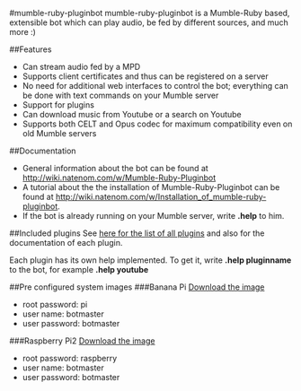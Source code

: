 #mumble-ruby-pluginbot
mumble-ruby-pluginbot is a Mumble-Ruby based, extensible bot which can play audio, be fed by different sources, and much more :)

##Features
- Can stream audio fed by a MPD
- Supports client certificates and thus can be registered on a server
- No need for additional web interfaces to control the bot; everything can be done with text commands on your Mumble server
- Support for plugins
- Can download music from Youtube or a search on Youtube
- Supports both CELT and Opus codec for maximum compatibility even on old Mumble servers

##Documentation
* General information about the bot can be found at http://wiki.natenom.com/w/Mumble-Ruby-Pluginbot
* A tutorial about the the installation of Mumble-Ruby-Pluginbot can be found at http://wiki.natenom.com/w/Installation_of_mumble-ruby-pluginbot.
* If the bot is already running on your Mumble server, write **.help** to him.

##Included plugins
See [here for the list of all plugins](http://wiki.natenom.com/w/Category:Plugins_for_Mumble-Ruby-Pluginbot) and also for the documentation of each plugin.

Each plugin has its own help implemented. To get it, write **.help pluginname** to the bot, for example **.help youtube**

##Pre configured system images
###Banana Pi
[Download the image](http://soa.chickenkiller.com/daten/dafoxia_BananaPiPluginbot.zip)

- root password: pi
- user name:  botmaster
- user password: botmaster

###Raspberry Pi2
[Download the image](http://soa.chickenkiller.com/daten/dafoxia_raspi2.pluginbot.zip)

- root password: raspberry
- user name:  botmaster
- user password: botmaster

